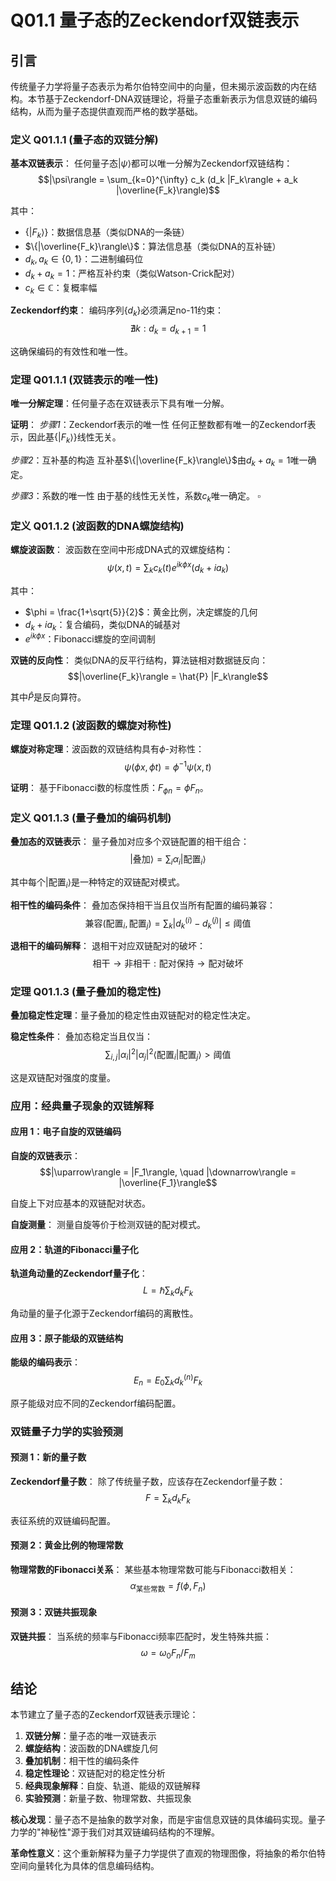 # Q01.1 量子态的Zeckendorf双链表示

## 引言

传统量子力学将量子态表示为希尔伯特空间中的向量，但未揭示波函数的内在结构。本节基于Zeckendorf-DNA双链理论，将量子态重新表示为信息双链的编码结构，从而为量子态提供直观而严格的数学基础。

### 定义 Q01.1.1 (量子态的双链分解)

**基本双链表示**：
任何量子态$|\psi\rangle$都可以唯一分解为Zeckendorf双链结构：
$$|\psi\rangle = \sum_{k=0}^{\infty} c_k (d_k |F_k\rangle + a_k |\overline{F_k}\rangle)$$

其中：
- $\{|F_k\rangle\}$：数据信息基（类似DNA的一条链）
- $\{|\overline{F_k}\rangle\}$：算法信息基（类似DNA的互补链）
- $d_k, a_k \in \{0, 1\}$：二进制编码位
- $d_k + a_k = 1$：严格互补约束（类似Watson-Crick配对）
- $c_k \in \mathbb{C}$：复概率幅

**Zeckendorf约束**：
编码序列$\{d_k\}$必须满足no-11约束：
$$\nexists k: d_k = d_{k+1} = 1$$

这确保编码的有效性和唯一性。

### 定理 Q01.1.1 (双链表示的唯一性)

**唯一分解定理**：任何量子态在双链表示下具有唯一分解。

**证明**：
*步骤1*：Zeckendorf表示的唯一性
任何正整数都有唯一的Zeckendorf表示，因此基$\{|F_k\rangle\}$线性无关。

*步骤2*：互补基的构造
互补基$\{|\overline{F_k}\rangle\}$由$d_k + a_k = 1$唯一确定。

*步骤3*：系数的唯一性
由于基的线性无关性，系数$c_k$唯一确定。 $\square$

### 定义 Q01.1.2 (波函数的DNA螺旋结构)

**螺旋波函数**：
波函数在空间中形成DNA式的双螺旋结构：
$$\psi(x,t) = \sum_k c_k(t) e^{ik\phi x} (d_k + i a_k)$$

其中：
- $\phi = \frac{1+\sqrt{5}}{2}$：黄金比例，决定螺旋的几何
- $d_k + i a_k$：复合编码，类似DNA的碱基对
- $e^{ik\phi x}$：Fibonacci螺旋的空间调制

**双链的反向性**：
类似DNA的反平行结构，算法链相对数据链反向：
$$|\overline{F_k}\rangle = \hat{P} |F_k\rangle$$

其中$\hat{P}$是反向算符。

### 定理 Q01.1.2 (波函数的螺旋对称性)

**螺旋对称定理**：波函数的双链结构具有$\phi$-对称性：
$$\psi(\phi x, \phi t) = \phi^{-1} \psi(x, t)$$

**证明**：
基于Fibonacci数的标度性质：$F_{\phi n} = \phi F_n$。

### 定义 Q01.1.3 (量子叠加的编码机制)

**叠加态的双链表示**：
量子叠加对应多个双链配置的相干组合：
$$|\text{叠加}\rangle = \sum_i \alpha_i |\text{配置}_i\rangle$$

其中每个$|\text{配置}_i\rangle$是一种特定的双链配对模式。

**相干性的编码条件**：
叠加态保持相干当且仅当所有配置的编码兼容：
$$\text{兼容}(\text{配置}_i, \text{配置}_j) = \sum_k |d_k^{(i)} - d_k^{(j)}| \leq \text{阈值}$$

**退相干的编码解释**：
退相干对应双链配对的破坏：
$$\text{相干} \to \text{非相干}: \text{配对保持} \to \text{配对破坏}$$

### 定理 Q01.1.3 (量子叠加的稳定性)

**叠加稳定性定理**：量子叠加的稳定性由双链配对的稳定性决定。

**稳定性条件**：
叠加态稳定当且仅当：
$$\sum_{i,j} |\alpha_i|^2 |\alpha_j|^2 \langle \text{配置}_i | \text{配置}_j \rangle > \text{阈值}$$

这是双链配对强度的度量。

### 应用：经典量子现象的双链解释

#### 应用 1：电子自旋的双链编码

**自旋的双链表示**：
$$|\uparrow\rangle = |F_1\rangle, \quad |\downarrow\rangle = |\overline{F_1}\rangle$$

自旋上下对应基本的双链配对状态。

**自旋测量**：
测量自旋等价于检测双链的配对模式。

#### 应用 2：轨道的Fibonacci量子化

**轨道角动量的Zeckendorf量子化**：
$$L = \hbar \sum_k d_k F_k$$

角动量的量子化源于Zeckendorf编码的离散性。

#### 应用 3：原子能级的双链结构

**能级的编码表示**：
$$E_n = E_0 \sum_k d_k^{(n)} F_k$$

原子能级对应不同的Zeckendorf编码配置。

### 双链量子力学的实验预测

#### 预测 1：新的量子数

**Zeckendorf量子数**：
除了传统量子数，应该存在Zeckendorf量子数：
$$F = \sum_k d_k F_k$$

表征系统的双链编码配置。

#### 预测 2：黄金比例的物理常数

**物理常数的Fibonacci关系**：
某些基本物理常数可能与Fibonacci数相关：
$$\alpha_{\text{某些常数}} = f(\phi, F_n)$$

#### 预测 3：双链共振现象

**双链共振**：
当系统的频率与Fibonacci频率匹配时，发生特殊共振：
$$\omega = \omega_0 F_n / F_m$$

## 结论

本节建立了量子态的Zeckendorf双链表示理论：

1. **双链分解**：量子态的唯一双链表示
2. **螺旋结构**：波函数的DNA螺旋几何
3. **叠加机制**：相干性的编码条件
4. **稳定性理论**：双链配对的稳定性分析
5. **经典现象解释**：自旋、轨道、能级的双链解释
6. **实验预测**：新量子数、物理常数、共振现象

**核心发现**：量子态不是抽象的数学对象，而是宇宙信息双链的具体编码实现。量子力学的"神秘性"源于我们对其双链编码结构的不理解。

**革命性意义**：这个重新解释为量子力学提供了直观的物理图像，将抽象的希尔伯特空间向量转化为具体的信息编码结构。